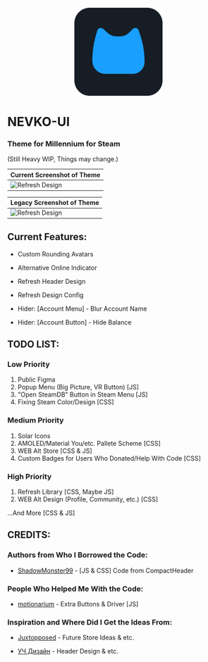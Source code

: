 <p align="center">
    <a href="https://github.com/dotFelixan/NEVKO-UI/">
        <picture>
          <img src="github/logo/newnevkologo.png" alt="nevkologo" width="200">
        </picture>
    </a>
</p>

# NEVKO-UI
### Theme for Millennium for Steam

(Still Heavy WIP, Things may change.)

 | Current Screenshot of Theme |
| ------------------- | 
| ![Refresh Design](https://github.com/dotFelixan/NEVKO-UI/blob/main/github/screenshots/rewritescreen1.png) |

 | Legacy Screenshot of Theme |
| ------------------- | 
| ![Refresh Design](https://github.com/dotFelixan/NEVKO-UI/blob/main/github/screenshots/newscreenshot3.png) |

</div>

## Current Features:

* Custom Rounding Avatars

* Alternative Online Indicator

* Refresh Header Design

* Refresh Design Config

* Hider: [Account Menu] - Blur Account Name
* Hider: [Account Button] - Hide Balance
 
## TODO LIST:

### Low Priority

 1. Public Figma
 2. Popup Menu (Big Picture, VR Button) [JS] 
 3. "Open SteamDB" Button in Steam Menu [JS]
 4. Fixing Steam Color/Design [CSS]

### Medium Priority

 1. Solar Icons
 2. AMOLED/Material You/etc. Pallete Scheme [CSS]
 3. WEB Alt Store [CSS & JS]
 4. Custom Badges for Users Who Donated/Help With Code [CSS]

### High Priority

 1. Refresh Library [CSS, Maybe JS]
 2. WEB Alt Design (Profile, Community, etc.) [CSS]
 
...And More [CSS & JS]

## CREDITS:

### Authors from Who I Borrowed the Code:

* [ShadowMonster99](https://github.com/shdwmtr) - [JS & CSS] Code from CompactHeader

### People Who Helped Me With the Code:

* [motionarium](https://github.com/motionarium) - Extra Buttons & Driver [JS]

### Inspiration and Where Did I Get the Ideas From:

* [Juxtopposed](https://youtu.be/cDY2p1CTkPo) - Future Store Ideas & etc.

* [УЧ Дизайн](https://youtu.be/k0YCMI2ntjE) - Header Design & etc.
